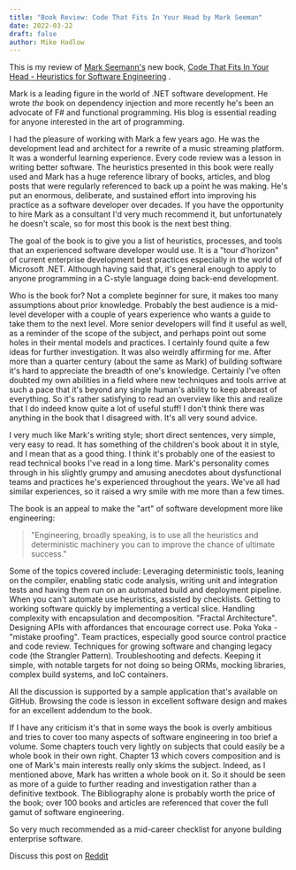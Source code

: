 ```yaml
---
title: "Book Review: Code That Fits In Your Head by Mark Seeman"
date: 2022-03-22
draft: false
author: Mike Hadlow
---
```

This is my review of [Mark Seemann's](https://blog.ploeh.dk/) new book, [Code That Fits In Your Head - Heuristics for Software Engineering](https://www.amazon.co.uk/Code-That-Fits-Your-Head/dp/0137464401) . 
<!--more-->
Mark is a leading figure in the world of .NET software development. He wrote _the_ book on dependency injection and more recently he's been an advocate of F# and functional programming. His blog is essential reading for anyone interested in the art of programming.

I had the pleasure of working with Mark a few years ago. He was the development lead and architect for a rewrite of a music streaming platform.  It was a wonderful learning experience. Every code review was a lesson in writing better software. The heuristics presented in this book were really used and Mark has a huge reference library of books, articles, and blog posts that were regularly referenced to back up a point he was making. He's put an enormous, deliberate, and sustained effort into improving his practice as a software developer over decades. If you have the opportunity to hire Mark as a consultant I'd very much recommend it, but unfortunately he doesn't scale, so for most this book is the next best thing.

The goal of the book is to give you a list of heuristics, processes, and tools that an experienced software developer would use. It is a "tour d'horizon" of current enterprise development best practices especially in the world of Microsoft .NET. Although having said that, it's general enough to apply to anyone programming in a C-style language doing back-end development.

Who is the book for? Not a complete beginner for sure, it makes too many assumptions about prior knowledge. Probably the best audience is a mid-level developer with a couple of years experience who wants a guide to take them to the next level. More senior developers will find it useful as well, as a reminder of the scope of the subject, and perhaps point out some holes in their mental models and practices. I certainly found quite a few ideas for further investigation. It was also weirdly affirming for me. After more than a quarter century (about the same as Mark) of building software it's hard to appreciate the breadth of one's knowledge. Certainly I've often doubted my own abilities in a field where new techniques and tools arrive at such a pace that it's beyond any single human's ability to keep abreast of everything. So it's rather satisfying to read an overview like this and realize that I do indeed know quite a lot of useful stuff! I don't think there was anything in the book that I disagreed with. It's all very sound advice.

I very much like Mark's writing style; short direct sentences, very simple, very easy to read. It has something of the children's book about it in style, and I mean that as a good thing. I think it's probably one of the easiest to read technical books I've read in a long time. Mark's personality comes through in his slightly grumpy and amusing anecdotes about dysfunctional teams and practices he's experienced throughout the years. We've all had similar experiences, so it raised a wry smile with me more than a few times.

The book is an appeal to make the "art" of software development more like engineering:

> "Engineering, broadly speaking, is to use all the heuristics and deterministic machinery you can to improve the chance of ultimate success." 

Some of the topics covered include: Leveraging deterministic tools, leaning on the compiler, enabling static code analysis, writing unit and integration tests and having them run on an automated build and deployment pipeline. When you can't automate use heuristics, assisted by checklists. Getting to working software quickly by implementing a vertical slice. Handling complexity with encapsulation and decomposition. "Fractal Architecture". Designing APIs with affordances that encourage correct use. Poka Yoka - "mistake proofing". Team practices, especially good source control practice and code review. Techniques for growing software and changing legacy code (the Strangler Pattern). Troubleshooting and defects. Keeping it simple, with notable targets for not doing so being ORMs, mocking libraries, complex build systems, and IoC containers.

All the discussion is supported by a sample application that's available on GitHub. Browsing the code is lesson in excellent software design and makes for an excellent addendum to the book.

If I have any criticism it's that in some ways the book is overly ambitious and tries to cover too many aspects of software engineering in too brief a volume. Some chapters touch very lightly on subjects that could easily be a whole book in their own right. Chapter 13 which covers composition and is one of Mark's main interests really only skims the subject. Indeed, as I mentioned above, Mark has written a whole book on it. So it should be seen as more of a guide to further reading and investigation rather than a definitive textbook. The Bibliography alone is probably worth the price of the book; over 100 books and articles are referenced that cover the full gamut of software engineering.

So very much recommended as a mid-career checklist for anyone building enterprise software.

Discuss this post on [Reddit](https://www.reddit.com/r/programming/comments/tqwpu7/book_review_code_that_fits_in_your_head_by_mark/)